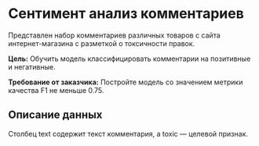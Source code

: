 # Сентимент анализ комментариев
Представлен набор комментариев различных товаров с сайта интернет-магазина с разметкой о токсичности правок.

**Цель:** Обучить модель классифицировать комментарии на позитивные и негативные.

**Требование от заказчика:** Постройте модель со значением метрики качества F1 не меньше 0.75.

## Описание данных
Столбец text содержит текст комментария, а toxic — целевой признак.
